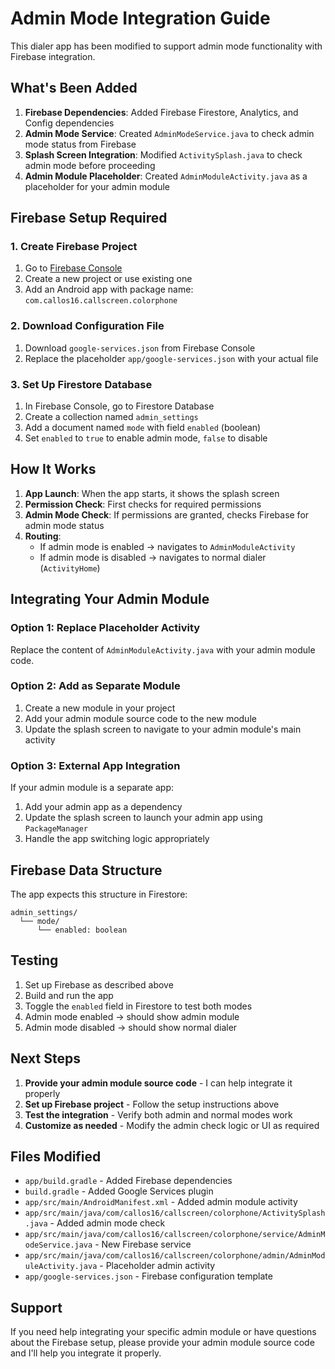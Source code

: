 # Admin Mode Integration Guide

This dialer app has been modified to support admin mode functionality with Firebase integration.

## What's Been Added

1. **Firebase Dependencies**: Added Firebase Firestore, Analytics, and Config dependencies
2. **Admin Mode Service**: Created `AdminModeService.java` to check admin mode status from Firebase
3. **Splash Screen Integration**: Modified `ActivitySplash.java` to check admin mode before proceeding
4. **Admin Module Placeholder**: Created `AdminModuleActivity.java` as a placeholder for your admin module

## Firebase Setup Required

### 1. Create Firebase Project
1. Go to [Firebase Console](https://console.firebase.google.com/)
2. Create a new project or use existing one
3. Add an Android app with package name: `com.callos16.callscreen.colorphone`

### 2. Download Configuration File
1. Download `google-services.json` from Firebase Console
2. Replace the placeholder `app/google-services.json` with your actual file

### 3. Set Up Firestore Database
1. In Firebase Console, go to Firestore Database
2. Create a collection named `admin_settings`
3. Add a document named `mode` with field `enabled` (boolean)
4. Set `enabled` to `true` to enable admin mode, `false` to disable

## How It Works

1. **App Launch**: When the app starts, it shows the splash screen
2. **Permission Check**: First checks for required permissions
3. **Admin Mode Check**: If permissions are granted, checks Firebase for admin mode status
4. **Routing**: 
   - If admin mode is enabled → navigates to `AdminModuleActivity`
   - If admin mode is disabled → navigates to normal dialer (`ActivityHome`)

## Integrating Your Admin Module

### Option 1: Replace Placeholder Activity
Replace the content of `AdminModuleActivity.java` with your admin module code.

### Option 2: Add as Separate Module
1. Create a new module in your project
2. Add your admin module source code to the new module
3. Update the splash screen to navigate to your admin module's main activity

### Option 3: External App Integration
If your admin module is a separate app:
1. Add your admin app as a dependency
2. Update the splash screen to launch your admin app using `PackageManager`
3. Handle the app switching logic appropriately

## Firebase Data Structure

The app expects this structure in Firestore:

```
admin_settings/
  └── mode/
      └── enabled: boolean
```

## Testing

1. Set up Firebase as described above
2. Build and run the app
3. Toggle the `enabled` field in Firestore to test both modes
4. Admin mode enabled → should show admin module
5. Admin mode disabled → should show normal dialer

## Next Steps

1. **Provide your admin module source code** - I can help integrate it properly
2. **Set up Firebase project** - Follow the setup instructions above
3. **Test the integration** - Verify both admin and normal modes work
4. **Customize as needed** - Modify the admin check logic or UI as required

## Files Modified

- `app/build.gradle` - Added Firebase dependencies
- `build.gradle` - Added Google Services plugin
- `app/src/main/AndroidManifest.xml` - Added admin module activity
- `app/src/main/java/com/callos16/callscreen/colorphone/ActivitySplash.java` - Added admin mode check
- `app/src/main/java/com/callos16/callscreen/colorphone/service/AdminModeService.java` - New Firebase service
- `app/src/main/java/com/callos16/callscreen/colorphone/admin/AdminModuleActivity.java` - Placeholder admin activity
- `app/google-services.json` - Firebase configuration template

## Support

If you need help integrating your specific admin module or have questions about the Firebase setup, please provide your admin module source code and I'll help you integrate it properly.
